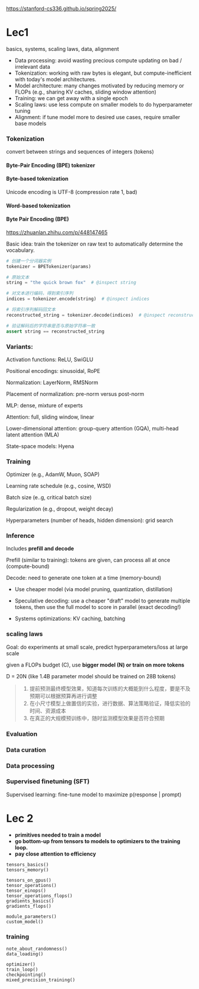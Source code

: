 https://stanford-cs336.github.io/spring2025/

# Lec1

basics, systems, scaling laws, data, alignment

* Data processing: avoid wasting precious compute updating on bad / irrelevant data
* Tokenization: working with raw bytes is elegant, but compute-inefficient with today's model architectures.
* Model architecture: many changes motivated by reducing memory or FLOPs (e.g., sharing KV caches, sliding window attention)
* Training: we can get away with a single epoch
* Scaling laws: use less compute on smaller models to do hyperparameter tuning
* Alignment: if tune model more to desired use cases, require smaller base models

### Tokenization

convert between strings and sequences of integers (tokens)

#### **Byte-Pair Encoding (BPE) tokenizer**

#### Byte-based tokenization

 Unicode encoding is UTF-8 (compression rate 1, bad)

#### Word-based tokenization

#### Byte Pair Encoding (BPE)

https://zhuanlan.zhihu.com/p/448147465

Basic idea: train the tokenizer on raw text to automatically determine the vocabulary.

```python
# 创建一个分词器实例
tokenizer = BPETokenizer(params)

# 原始文本
string = "the quick brown fox"  # @inspect string

# 对文本进行编码，得到索引序列
indices = tokenizer.encode(string)  # @inspect indices

# 将索引序列解码回文本
reconstructed_string = tokenizer.decode(indices)  # @inspect reconstructed_string

# 验证解码后的字符串是否与原始字符串一致
assert string == reconstructed_string
```

### Variants:

Activation functions: ReLU, SwiGLU

Positional encodings: sinusoidal, RoPE

Normalization: LayerNorm, RMSNorm

Placement of normalization: pre-norm versus post-norm

MLP: dense, mixture of experts

Attention: full, sliding window, linear

Lower-dimensional attention: group-query attention (GQA), multi-head latent attention (MLA)

State-space models: Hyena

### Training

Optimizer (e.g., AdamW, Muon, SOAP)

Learning rate schedule (e.g., cosine, WSD) 

Batch size (e..g, critical batch size)

Regularization (e.g., dropout, weight decay)

Hyperparameters (number of heads, hidden dimension): grid search

### Inference

Includes **prefill and decode**

Prefill (similar to training): tokens are given, can process all at once (compute-bound)

Decode: need to generate one token at a time (memory-bound)

* Use cheaper model (via model pruning, quantization, distillation)

* Speculative decoding: use a cheaper "draft" model to generate multiple tokens, then use the full model to score in parallel (exact decoding!)

* Systems optimizations: KV caching, batching

### scaling laws

Goal: do experiments at small scale, predict hyperparameters/loss at large scale

given a FLOPs budget (C), use **bigger model (N) or train on more tokens**

D = 20N (like 1.4B parameter model should be trained on 28B tokens)

> 1. 提前预测最终模型效果，知道每次训练的大概能到什么程度，要是不及预期可以根据预算再进行调整
> 2. 在小尺寸模型上做置信的实验，进行数据、算法策略验证，降低实验的时间、资源成本
> 3. 在真正的大规模预训练中，随时监测模型效果是否符合预期

### Evaluation

### Data curation

### Data processing

### Supervised finetuning (SFT)

Supervised learning: fine-tune model to maximize p(response | prompt)

# Lec 2

* **primitives needed to train a model**
* **go bottom-up from tensors to models to optimizers to the training loop.**
* **pay close attention to efficiency**

```
tensors_basics()
tensors_memory()

tensors_on_gpus()
tensor_operations()
tensor_einops()
tensor_operations_flops()
gradients_basics()
gradients_flops()

module_parameters()
custom_model()
```

### training

```
note_about_randomness()
data_loading()

optimizer()
train_loop()
checkpointing()
mixed_precision_training()

```


